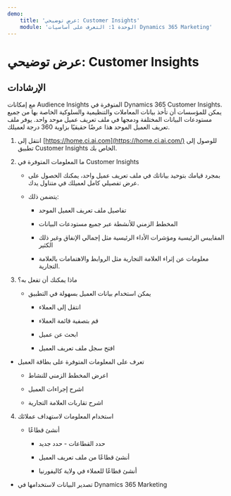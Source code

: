 ```yaml
---
demo:
    title: 'عرض توضيحي: Customer Insights'
    module: 'الوحدة 1: التعرف على أساسيات Dynamics 365 Marketing'
---
```


# عرض توضيحي: Customer Insights

## الإرشادات

مع إمكانات Audience Insights المتوفرة في Dynamics 365 Customer Insights. يمكن للمؤسسات أن تأخذ بيانات المعاملات والتنظيمية والسلوكية الخاصة بها من جميع مستودعات البيانات المختلفة ودمجها في ملف تعريف عميل موحد واحد. يوفر ملف تعريف العميل الموحد هذا عرضًا حقيقيًا بزاوية 360 درجة لعميلك. 

 

1. انتقل إلى [https://home.ci.ai.com](https://home.ci.ai.com/) للوصول إلى تطبيق Customer Insights الخاص بك.

 

2. ما المعلومات المتوفرة في Customer Insights

	- بمجرد قيامك بتوحيد بياناتك في ملف تعريف عميل واحد، يمكنك الحصول على عرض تفصيلي كامل لعميلك في متناول يدك. 

	- يتضمن ذلك: 

		- تفاصيل ملف تعريف العميل الموحد

		- المخطط الزمني للأنشطة عبر جميع مستودعات البيانات

		- المقاييس الرئيسية ومؤشرات الأداء الرئيسية مثل إجمالي الإنفاق وغير ذلك الكثير

		- معلومات عن إثراء العلامة التجارية مثل الروابط والاهتمامات بالعلامة التجارية. 

 

3. ماذا يمكنك أن تفعل به؟

	- يمكن استخدام بيانات العميل بسهولة في التطبيق

		- انتقل إلى العملاء

		- قم بتصفية قائمة العملاء

		- ابحث عن عميل

		- افتح سجل ملف تعريف العميل

 

- تعرف على المعلومات المتوفرة على بطاقة العميل

	- اعرض المخطط الزمني للنشاط

	- اشرح إجراءات العميل

	- اشرح تقاربات العلامة التجارية

 

4. استخدام المعلومات لاستهداف عملائك

	- أنشئ قطاعًا

		- حدد القطاعات - حدد جديد

		- أنشئ قطاعًا من ملف تعريف العميل

		- أنشئ قطاعًا للعملاء في ولاية كاليفورنيا

- تصدير البيانات لاستخدامها في Dynamics 365 Marketing

 
